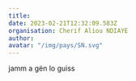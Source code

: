 ```yaml
---
title: 
date: 2023-02-21T12:32:09.583Z
organisation: Cherif Aliou NDIAYE
author: 
avatar: "/img/pays/SN.svg"
---
```


jamm a gën lo guiss
